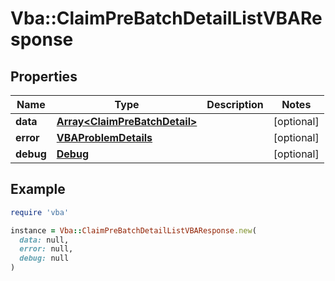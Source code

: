 # Vba::ClaimPreBatchDetailListVBAResponse

## Properties

| Name | Type | Description | Notes |
| ---- | ---- | ----------- | ----- |
| **data** | [**Array&lt;ClaimPreBatchDetail&gt;**](ClaimPreBatchDetail.md) |  | [optional] |
| **error** | [**VBAProblemDetails**](VBAProblemDetails.md) |  | [optional] |
| **debug** | [**Debug**](Debug.md) |  | [optional] |

## Example

```ruby
require 'vba'

instance = Vba::ClaimPreBatchDetailListVBAResponse.new(
  data: null,
  error: null,
  debug: null
)
```

